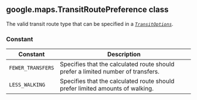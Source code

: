 <h2 id="TransitRoutePreference">
google.maps.TransitRoutePreference
class
</h2><p>The valid transit route type that can be specified in a <i><code><a href="https://github.com/amenadiel/google-maps-documentation/blob/master/docs/google.maps.TransitOptions.md">TransitOptions</a></code></i>.</p><h3>Constant</h3><table summary="class TransitRoutePreference - Constants" width="100%">
<thead>
<tr><th>Constant</th>
<th>Description</th>
</tr></thead>
<tbody>
<tr>
<td><code>FEWER_TRANSFERS</code></td>
<td>Specifies that the calculated route should prefer a limited number of transfers.</td>
</tr>
<tr>
<td><code>LESS_WALKING</code></td>
<td>Specifies that the calculated route should prefer limited amounts of walking.</td>
</tr>
</tbody>
</table>
